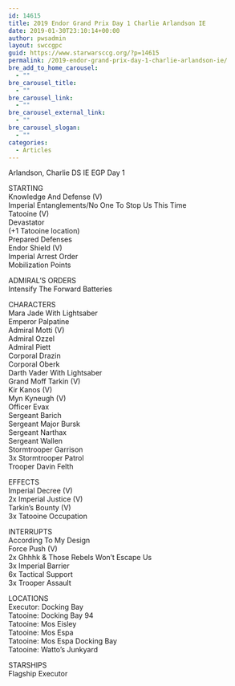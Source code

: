 ```yaml
---
id: 14615
title: 2019 Endor Grand Prix Day 1 Charlie Arlandson IE
date: 2019-01-30T23:10:14+00:00
author: pwsadmin
layout: swccgpc
guid: https://www.starwarsccg.org/?p=14615
permalink: /2019-endor-grand-prix-day-1-charlie-arlandson-ie/
bre_add_to_home_carousel:
  - ""
bre_carousel_title:
  - ""
bre_carousel_link:
  - ""
bre_carousel_external_link:
  - ""
bre_carousel_slogan:
  - ""
categories:
  - Articles
---
```

Arlandson, Charlie DS IE EGP Day 1

STARTING  
Knowledge And Defense (V)  
Imperial Entanglements/No One To Stop Us This Time  
Tatooine (V)  
Devastator  
(+1 Tatooine location)  
Prepared Defenses  
Endor Shield (V)  
Imperial Arrest Order  
Mobilization Points

ADMIRAL’S ORDERS  
Intensify The Forward Batteries

CHARACTERS  
Mara Jade With Lightsaber  
Emperor Palpatine  
Admiral Motti (V)  
Admiral Ozzel  
Admiral Piett  
Corporal Drazin  
Corporal Oberk  
Darth Vader With Lightsaber  
Grand Moff Tarkin (V)  
Kir Kanos (V)  
Myn Kyneugh (V)  
Officer Evax  
Sergeant Barich  
Sergeant Major Bursk  
Sergeant Narthax  
Sergeant Wallen  
Stormtrooper Garrison  
3x Stormtrooper Patrol  
Trooper Davin Felth

EFFECTS  
Imperial Decree (V)  
2x Imperial Justice (V)  
Tarkin&#8217;s Bounty (V)  
3x Tatooine Occupation

INTERRUPTS  
According To My Design  
Force Push (V)  
2x Ghhhk & Those Rebels Won&#8217;t Escape Us  
3x Imperial Barrier  
6x Tactical Support  
3x Trooper Assault

LOCATIONS  
Executor: Docking Bay  
Tatooine: Docking Bay 94  
Tatooine: Mos Eisley  
Tatooine: Mos Espa  
Tatooine: Mos Espa Docking Bay  
Tatooine: Watto&#8217;s Junkyard

STARSHIPS  
Flagship Executor